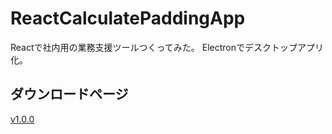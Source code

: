# ReactCalculatePaddingApp
Reactで社内用の業務支援ツールつくってみた。
Electronでデスクトップアプリ化。

## ダウンロードページ
[v1.0.0](https://github.com/hanaland/ReactCalculatePaddingApp/releases/tag/v1.0.0)
